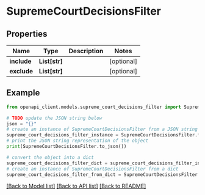 # SupremeCourtDecisionsFilter


## Properties

Name | Type | Description | Notes
------------ | ------------- | ------------- | -------------
**include** | **List[str]** |  | [optional] 
**exclude** | **List[str]** |  | [optional] 

## Example

```python
from openapi_client.models.supreme_court_decisions_filter import SupremeCourtDecisionsFilter

# TODO update the JSON string below
json = "{}"
# create an instance of SupremeCourtDecisionsFilter from a JSON string
supreme_court_decisions_filter_instance = SupremeCourtDecisionsFilter.from_json(json)
# print the JSON string representation of the object
print(SupremeCourtDecisionsFilter.to_json())

# convert the object into a dict
supreme_court_decisions_filter_dict = supreme_court_decisions_filter_instance.to_dict()
# create an instance of SupremeCourtDecisionsFilter from a dict
supreme_court_decisions_filter_from_dict = SupremeCourtDecisionsFilter.from_dict(supreme_court_decisions_filter_dict)
```
[[Back to Model list]](../README.md#documentation-for-models) [[Back to API list]](../README.md#documentation-for-api-endpoints) [[Back to README]](../README.md)



